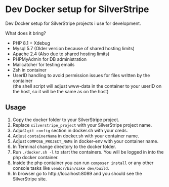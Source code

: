# Dev Docker setup for SilverStripe
Dev Docker setup for SilverStripe projects i use for development.

What does it bring?

- PHP 8.1 + Xdebug
- Mysql 5.7 (Older version because of shared hosting limits)
- Apache 2.4 (Also due to shared hosting limits)
- PHPMyAdmin for DB administration
- Mailcatcher for testing emails
- Zsh in container
- UserID handling to avoid permission issues for files written by the container  
  (the shell script will adjust www-data in the container to your userID on the host, so it will be the same as on the host)


## Usage

1. Copy the docker folder to your SilverStripe project.
2. Replace `silverstripe_project` with your SilverStripe project name.
3. Adjust `git config` section in docker.sh with your creds.
4. Adjust `containerName` in docker.sh with your container name.
5. Adjust `COMPOSE_PROJECT_NAME` in docker-env with your container name.
6. In Terminal change directory to the docker folder.
7. Run `./docker.sh -l` to start the containers. You will be logged in into the php docker container.
8. Inside the php container you can run `composer install` or any other console tasks like `vendor/bin/sake dev/build`.
9. In browser go to http://localhost:8089 and you should see the SilverStripe site.
